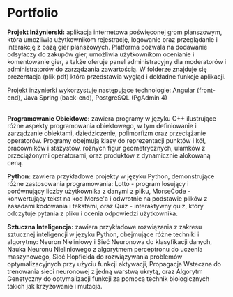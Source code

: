 # Portfolio
**Projekt Inżynierski:** aplikacja internetowa poświęconej grom planszowym, która umożliwia użytkownikom rejestrację, logowanie oraz przeglądanie i interakcję z bazą gier planszowych. Platforma pozwala na dodawanie odsyłaczy do zakupów gier, umożliwia użytkownikom ocenianie i komentowanie gier, a także oferuje panel administracyjny dla moderatorów i administratorów do zarządzania zawartością. W folderze znajduje się prezentacja (plik pdf) która przedstawia wygląd i dokładne funkcje aplikacji.

Projekt inżynierki wykorzystuje następujące technologie:
Angular (front-end),
Java Spring (back-end),
PostgreSQL (PgAdmin 4)
<br><br>

**Programowanie Obiektowe:** zawiera programy w języku C++ ilustrujące różne aspekty programowania obiektowego, w tym definiowanie i zarządzanie obiektami, dziedziczenie, polimorfizm oraz przeciążanie operatorów. Programy obejmują klasy do reprezentacji punktów i kół, pracowników i stażystów, różnych figur geometrycznych, ułamków z przeciążonymi operatorami, oraz produktów z dynamicznie alokowaną ceną.


**Python:** zawiera przykładowe projekty w języku Python, demonstrujące różne zastosowania programowania: Lotto - program losujący i porównujący liczby użytkownika z danymi z pliku, MorseCode - konwertujący tekst na kod Morse'a i odwrotnie na podstawie plików z zasadami kodowania i tekstami, oraz Quiz - interaktywny quiz, który odczytuje pytania z pliku i ocenia odpowiedzi użytkownika.


**Sztuczna Inteligencja:** zawiera przykładowe rozwiązania z zakresu sztucznej inteligencji w języku Python, obejmujące różne techniki i algorytmy: Neuron Nieliniowy i Sieć Neuronowa do klasyfikacji danych, Nauka Neuronu Nieliniowego z algorytmem perceptronu do uczenia maszynowego, Sieć Hopfielda do rozwiązywania problemów optymalizacyjnych przy użyciu funkcji aktywacji, Propagacja Wsteczna do trenowania sieci neuronowej z jedną warstwą ukrytą, oraz Algorytm Genetyczny do optymalizacji funkcji za pomocą technik biologicznych takich jak krzyżowanie i mutacja.
